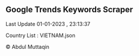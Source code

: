 

## Google Trends Keywords Scraper 
 
Last Update 01-01-2023 , 23:13:37

Country List :
VIETNAM.json



© Abdul Muttaqin 
